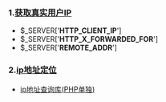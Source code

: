 ### 1.[获取真实用户IP](https://learnku.com/laravel/t/3905/do-you-really-know-ip-how-do-php-get-the-real-user-ip#replies)

- $_SERVER['**HTTP_CLIENT_IP**']
- $_SERVER['**HTTP_X_FORWARDED_FOR**']
- $_SERVER['**REMOTE_ADDR**']

### 2.[ip地址定位](https://github.com/lionsoul2014/ip2region)

- [ip地址查询库(PHP单独)](https://github.com/atzcl/ip2region)

